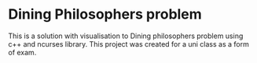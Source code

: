 # Dining Philosophers problem
This is a solution with visualisation to Dining philosophers problem using c++ and ncurses library.
This project was created for a uni class as a form of exam.
